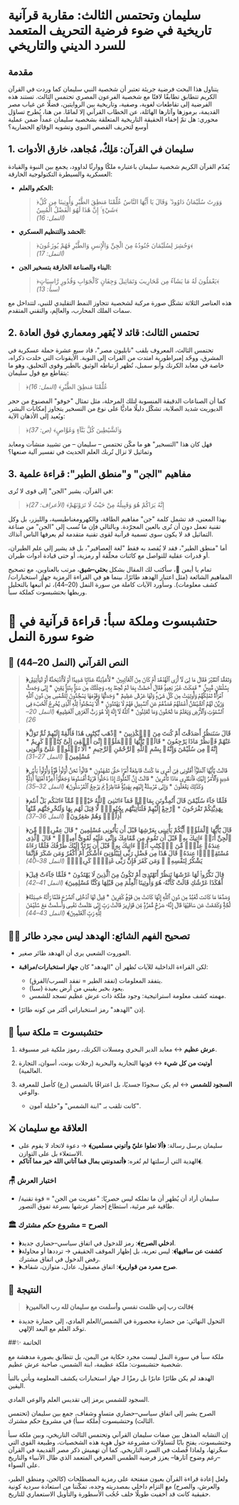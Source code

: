 # سليمان وتحتمس الثالث: مقاربة قرآنية تاريخية في ضوء فرضية التحريف المتعمد للسرد الديني والتاريخي

## مقدمة

يتناول هذا البحث فرضية جريئة تعتبر أن شخصية النبي سليمان كما وردت في القرآن الكريم تتطابق تطابقًا لافتًا مع شخصية الفرعون المصري تحتمس الثالث. تستند هذه الفرضية إلى تقاطعات لغوية، وصفية، وتاريخية بين الروايتين، فضلًا عن غياب مصر القديمة، برموزها وآثارها الهائلة، عن الخطاب القرآني إلا لمامًا. من هنا، يُطرح تساؤل محوري: هل تمّ إخفاء الحقيقة التاريخية المتعلقة بشخصية سليمان عمداً ضمن عملية أوسع لتحريف القصص النبوي وتشويه الوقائع الحضارية؟

## 1. سليمان في القرآن: مَلِكٌ، مُجاهد، خارق الأدوات

يُقدّم القرآن الكريم شخصية سليمان باعتباره ملكًا ووارثًا لداوود، يجمع بين النبوة والقيادة العسكرية والسيطرة التكنولوجية الخارقة:

- **الحكم والعلم:**  
  > ﴿وَوَرِثَ سُلَيْمَانُ دَاوُودَ ۖ وَقَالَ يَا أَيُّهَا النَّاسُ عُلِّمْنَا مَنطِقَ الطَّيْرِ وَأُوتِينَا مِن كُلِّ شَيْءٍ ۚ إِنَّ هَٰذَا لَهُوَ الْفَضْلُ الْمُبِينُ﴾  
  *(النمل: 16)*

- **الحشد والتنظيم العسكري:**  
  > ﴿وَحُشِرَ لِسُلَيْمَانَ جُنُودُهُ مِنَ الْجِنِّ وَالْإِنسِ وَالطَّيْرِ فَهُمْ يُوزَعُونَ﴾  
  *(النمل: 17)*

- **البناء والصناعة الخارقة بتسخير الجن:**  
  > ﴿يَعْمَلُونَ لَهُ مَا يَشَآءُ مِن مَّحَارِيبَ وَتَمَاثِيلَ وَجِفَانٍ كَٱلْجَوَابِ وَقُدُورٍ رَّاسِيَاتٍ﴾  
  *(سبأ: 13)*

هذه العناصر الثلاثة تشكّل صورة مركبة لشخصية تتجاوز النمط التقليدي للنبي، لتتداخل مع سمات الملك المحارب، والعالِم، والتقني المتقدم.

## 2. تحتمس الثالث: قائد لا يُقهر ومعماري فوق العادة

تحتمس الثالث، المعروف بلقب "نابليون مصر"، قاد سبع عشرة حملة عسكرية في المشرق، ووحّد إمبراطورية امتدت من الفرات إلى النوبة. الأيقونات التي خلدت ذكراه، خاصة في معابد الكرنك وأبو سمبل، تُظهر ارتباطه الوثيق بالطير وقوى التحليق، وهو ما يتقاطع مع قول سليمان:

> ﴿عُلِّمْنَا مَنطِقَ الطَّيْرِ﴾ *(النمل: 16)*

كما أن الصناعات الدقيقة المنسوبة لتلك المرحلة، مثل تمثال "خوفو" المصنوع من حجر الديوريت شديد الصلابة، تشكّل دليلًا ماديًّا على نوع من التسخير يتجاوز إمكانات البشر، ويُعيد إلى الأذهان الآية:

> ﴿وَٱلشَّيَٰطِينَ كُلَّ بَنَّآءٍ وَغَوَّاصٍ﴾ *(ص: 37)*

فهل كان هذا "التسخير" هو ما مكّن تحتمس – سليمان – من تشييد منشآت ومعابد وتماثيل لا تزال تُربك العلم الحديث في تفسير آلية صنعها؟

## 3. مفاهيم "الجن" و"منطق الطير": قراءة علمية

في القرآن، يشير "الجن" إلى قوى لا تُرى:

> ﴿إِنَّهُ يَرَاكُمْ هُوَ وَقَبِيلُهُ مِنْ حَيْثُ لَا تَرَوْنَهُمْ﴾ *(الأعراف: 27)*

بهذا المعنى، قد تشمل كلمة "جن" مفاهيم الطاقة، والكهرومغناطيسية، والليزر، بل وكل تقنية تعمل دون أن تُرى بالعين المجرّدة. وبالتالي فإن ما نُسب إلى "الجن" من صناعة التماثيل قد لا يكون سوى تسمية قرآنية لقوى تقنية متقدمة لم يعرفها الناس آنذاك.

أما "منطق الطير"، فقد لا يُقصد به فقط "لغة العصافير"، بل قد يشير إلى علم الطيران، أو قدرات عقلية للتواصل مع كائنات محلّقة أو رمزية، أو حتى قيادة أدوات طيران.

تمام يا أيمن 🌿، سأكتب لك المقال بشكل **بحثي–شيق**، مرتب بالعناوين، مع تصحيح المفاهيم الشائعة (مثل اعتبار الهدهد طائرًا، بينما هو في القراءة الرمزية جهاز استخبارات/كشف معلومات). وسأورد الآيات كاملة من سورة النمل (20–44)، ثم أُتبعها بالتحليل وربطها بحتشبسوت كملكة سبأ.


# 👑 حتشبسوت وملكة سبأ: قراءة قرآنية في ضوء سورة النمل

## 📖 النص القرآني (النمل 20–44)

> **﴿وَتَفَقَّدَ ٱلطَّيْرَ فَقَالَ مَا لِىَ لَآ أَرَى ٱلْهُدْهُدَ أَمْ كَانَ مِنَ ٱلْغَآئِبِينَ \* لَأُعَذِّبَنَّهُ عَذَابًۭا شَدِيدًا أَوْ لَأَاْذْبَحَنَّهُ أَوْ لَيَأْتِيَنِّى بِسُلْطَٰنٍۭ مُّبِينٍۢ \* فَمَكَثَ غَيْرَ بَعِيدٍۢ فَقَالَ أَحَطتُ بِمَا لَمْ تُحِطْ بِهِۦ وَجِئْتُكَ مِن سَبَإٍۢ بِنَبَإٍۢ يَقِينٍ \* إِنِّى وَجَدتُّ ٱمْرَأَةً تَمْلِكُهُمْ وَأُوتِيَتْ مِن كُلِّ شَىْءٍۢ وَلَهَا عَرْشٌ عَظِيمٌ \* وَجَدتُّهَا وَقَوْمَهَا يَسْجُدُونَ لِلشَّمْسِ مِن دُونِ ٱللَّهِ وَزَيَّنَ لَهُمُ ٱلشَّيْطَٰنُ أَعْمَٰلَهُمْ فَصَدَّهُمْ عَنِ ٱلسَّبِيلِ فَهُمْ لَا يَهْتَدُونَ \* أَلَّا يَسْجُدُوا۟ لِلَّهِ ٱلَّذِى يُخْرِجُ ٱلْخَبْءَ فِى ٱلسَّمَٰوَٰتِ وَٱلۡأَرْضِ وَيَعۡلَمُ مَا تُخۡفُونَ وَمَا تُعۡلِنُونَ \* ٱللَّهُ لَآ إِلَٰهَ إِلَّا هُوَ رَبُّ ٱلۡعَرۡشِ ٱلۡعَظِيمِ﴾**
> *(النمل 20–26)*

> **﴿قَالَ سَنَنظُرُ أَصَدَقْتَ أَمْ كُنتَ مِنَ ٱلۡكَٰذِبِينَ \* ٱذْهَب بِّكِتَٰبِى هَٰذَا فَأَلْقِهْ إِلَيْهِمْ ثُمَّ تَوَلَّ عَنْهُمْ فَٱنظُرْ مَاذَا يَرْجِعُونَ \* قَالَتۡ يَٰٓأَيُّهَا ٱلۡمَلَؤُا۟ إِنِّىٓ أُلۡقِىَ إِلَىَّ كِتَٰبٌۭ كَرِيمٌ \* إِنَّهُۥ مِن سُلَيْمَٰنَ وَإِنَّهُۥ بِسْمِ ٱللَّهِ ٱلرَّحْمَٰنِ ٱلرَّحِيمِ \* أَلَّا تَعۡلُوا۟ عَلَىَّ وَأْتُونِى مُسْلِمِينَ﴾**
> *(النمل 27–31)*

> **﴿قَالَتۡ يَٰٓأَيُّهَا ٱلۡمَلَؤُا۟ أَفۡتُونِى فِىٓ أَمۡرِى مَا كُنتُ قَاطِعَةً أَمْرًۭا حَتَّىٰ تَشْهَدُونِ \* قَالُوا۟ نَحۡنُ أُو۟لُوا۟ قُوَّةٍۢ وَأُو۟لُوا۟ بَأْسٍۢ شَدِيدٍۭ وَٱلۡأَمۡرُ إِلَيْكِ فَٱنظُرِى مَاذَا تَأۡمُرِينَ \* قَالَتۡ إِنَّ ٱلۡمُلُوكَ إِذَا دَخَلُوا۟ قَرْيَةً أَفۡسَدُوهَا وَجَعَلُوٓا۟ أَعِزَّةَ أَهْلِهَآ أَذِلَّةًۭ وَكَذَٰلِكَ يَفۡعَلُونَ \* وَإِنِّى مُرْسِلَةٌ إِلَيْهِم بِهَدِيَّةٍۢ فَنَاظِرَةٌۭ بِمَ يَرْجِعُ ٱلْمُرْسَلُونَ﴾**
> *(النمل 32–35)*

> **﴿فَلَمَّا جَآءَ سُلَيْمَٰنَ قَالَ أَتُمِدُّونَنِ بِمَالٍۢ فَمَآ ءَاتَىٰنِىَ ٱللَّهُ خَيْرٌۭ مِّمَّآ ءَاتَىٰكُم بَلْ أَنتُم بِهَدِيَّتِكُمْ تَفْرَحُونَ \* ٱرْجِعْ إِلَيْهِمْ فَلَنَأْتِيَنَّهُم بِجُنُودٍۢ لَّا قِبَلَ لَهُم بِهَا وَلَنُخْرِجَنَّهُم مِّنْهَآ أَذِلَّةًۭ وَهُمْ صَٰغِرُونَ﴾**
> *(النمل 36–37)*

> **﴿قَالَ يَٰٓأَيُّهَا ٱلْمَلَؤُا۟ أَيُّكُمْ يَأْتِينِى بِعَرْشِهَا قَبْلَ أَن يَأْتُونِى مُسْلِمِينَ \* قَالَ عِفْرِيتٌۭ مِّنَ ٱلْجِنِّ أَنَا۠ ءَاتِيكَ بِهِۦ قَبْلَ أَن تَقُومَ مِن مَّقَامِكَ وَإِنِّى عَلَيْهِ لَقَوِىٌّ أَمِينٌۭ \* قَالَ ٱلَّذِى عِندَهُۥ عِلْمٌۭ مِّنَ ٱلۡكِتَٰبِ أَنَا۠ ءَاتِيكَ بِهِۦ قَبْلَ أَن يَرْتَدَّ إِلَيْكَ طَرْفُكَ فَلَمَّا رَءَاهُ مُسْتَقِرًّۭا عِندَهُۥ قَالَ هَٰذَا مِن فَضْلِ رَبِّى لِيَبْلُوَنِىٓ ءَأَشْكُرُ أَمْ أَكْفُرُ وَمَن شَكَرَ فَإِنَّمَا يَشْكُرُ لِنَفْسِهِۦ ۖ وَمَن كَفَرَ فَإِنَّ رَبِّى غَنِىٌّۭ كَرِيمٌۭ﴾**
> *(النمل 38–40)*

> **﴿قِالَ نَكِّرُوا۟ لَهَا عَرْشَهَا نَنظُرْ أَتَهْتَدِىٓ أَمْ تَكُونُ مِنَ ٱلَّذِينَ لَا يَهْتَدُونَ \* فَلَمَّا جَآءَتْ قِيلَ أَهَٰكَذَا عَرْشُكِ قَالَتْ كَأَنَّهُۥ هُوَ وَأُوتِينَا ٱلْعِلْمَ مِن قَبْلِهَا وَكُنَّا مُسْلِمِينَ﴾**
> *(النمل 41–42)*

> **﴿وَصَدَّهَا مَا كَانَت تَّعْبُدُ مِن دُونِ ٱللَّهِ إِنَّهَا كَانَتْ مِن قَوْمٍۢ كَٰفِرِينَ \* قِيلَ لَهَا ٱدْخُلِى ٱلصَّرْحَ فَلَمَّا رَأَتْهُ حَسِبَتْهُ لُجَّةًۭ وَكَشَفَتْ عَن سَاقَيْهَا قَالَ إِنَّهُۥ صَرْحٌۭ مُّمَرَّدٌۭ مِّن قَوَارِيرَ قَالَتْ رَبِّ إِنِّى ظَلَمتُ نَفْسِى وَأَسلَمتُ مَعَ سُلَيْمَٰنَ لِلَّهِ رَبِّ ٱلۡعَٰلَمِينَ﴾**
> *(النمل 43–44)*


## 🕵️‍♂️ تصحيح الفهم الشائع: الهدهد ليس مجرد طائر

* الموروث الشعبي يرى أن الهدهد طائر صغير.
* لكن القراءة الداخلية للآيات تُظهر أن "الهدهد" كان **جهاز استخبارات/مراقبة**:

  * يتفقد المعلومات (تفقد الطير = تفقد السرب/الفرق).
  * يعود بخبر يقيني من أرض بعيدة (سبأ).
  * مهمته كشف معلومة استراتيجية: وجود ملكة ذات عرش عظيم تسجد للشمس.
* إذن "الهدهد" رمز استخباراتي أكثر من كونه طائرًا.


## 👑 حتشبسوت = ملكة سبأ

1. **عرش عظيم** ↔ معابد الدير البحري ومسلات الكرنك، رموز ملكية غير مسبوقة.
2. **أوتيت من كل شيء** ↔ قوتها التجارية والبحرية (رحلات بونت، أسوان، التجارة العالمية).
3. **السجود للشمس** ↔ لم يكن سجودًا جسديًا، بل اعترافًا بالشمس (رع) كأصل للمعرفة والوعي.

   * كانت تلقب بـ "ابنة الشمس" و"خليلة آمون".


## ⚔️ العلاقة مع سليمان

* سليمان يرسل رسالة: **﴿ألا تعلوا عليّ وأتوني مسلمين﴾** → دعوة لاتحاد لا يقوم على الاستعلاء بل على التوازن.
* الهدية التي أرسلتها لم تُغره: **﴿أتمدونني بمال فما آتاني الله خير مما آتاكم﴾**.

### 🪑 اختبار العرش

* سليمان أراد أن يُظهر أن ما تملكه ليس حصريًا: "عفريت من الجن" = قوة تقنية/طاقية غير مرئية، استطاع إحضار عرشها بسرعة تفوق التصور.

### 🏛️ الصرح = مشروع حكم مشترك

* **﴿ادخلي الصرح﴾**: رمز للدخول في اتفاق سياسي–حضاري جديد.
* **﴿كشفت عن ساقيها﴾**: ليس تعرية، بل إظهار الموقف الحقيقي → ترددها أو محاولة رفض الدخول في اتفاق مشترك.
* **﴿صرح ممرد من قوارير﴾**: اتفاق مصقول، عادل، متوازن، شفاف.


## 🌿 النتيجة

> **﴿قالت رب إني ظلمت نفسي وأسلمت مع سليمان لله رب العالمين﴾**

* التحول النهائي: من حضارة محصورة في الشمس/العلم المادي، إلى حضارة جديدة توحّد العلم مع البعد الإلهي.


##✨ الخاتمة

ملكة سبأ في سورة النمل ليست مجرد حكاية من اليمن، بل تتطابق بصورة مدهشة مع شخصية حتشبسوت: ملكة عظيمة، ابنة الشمس، صاحبة عرش عظيم.

الهدهد لم يكن طائرًا عابرًا بل رمزًا لـ جهاز استخبارات يكشف المعلومة ويأتي بالنبأ اليقين.

السجود للشمس يرمز إلى تقديس العلم والوعي المادي.

الصرح يشير إلى اتفاق سياسي–حضاري متساوٍ وشفاف، جمع بين سليمان (تحتمس الثالث) وحتشبسوت (ملكة سبأ) في مشروع حكم مشترك.

إن التشابه المذهل بين صفات سليمان القرآني وتحتمس الثالث التاريخي، وبين ملكة سبأ وحتشبسوت، يفتح بابًا لتساؤلات مشروعة حول هوية هذه الشخصيات، وطبيعة القوى التي سخّرتها، ولماذا فُصلت في السرد التاريخي. كما أن تهميش ذكر مصر القديمة في القرآن –رغم وضوح آثارها– يعزز فرضية الطمس المعرفي المتعمد الذي طال الأنبياء والتاريخ على السواء.

ولعل إعادة قراءة القرآن بعيون منفتحة على رمزية المصطلحات (كالجن، ومنطق الطير، والعرش، والصرح) مع التزام داخلي بمصدريته وحده، تمكّننا من استعادة سردية كونية حقيقية كانت قد أُخفيت طويلًا خلف حُجُب الأسطورة والتأويل الاستعماري للتاريخ.

